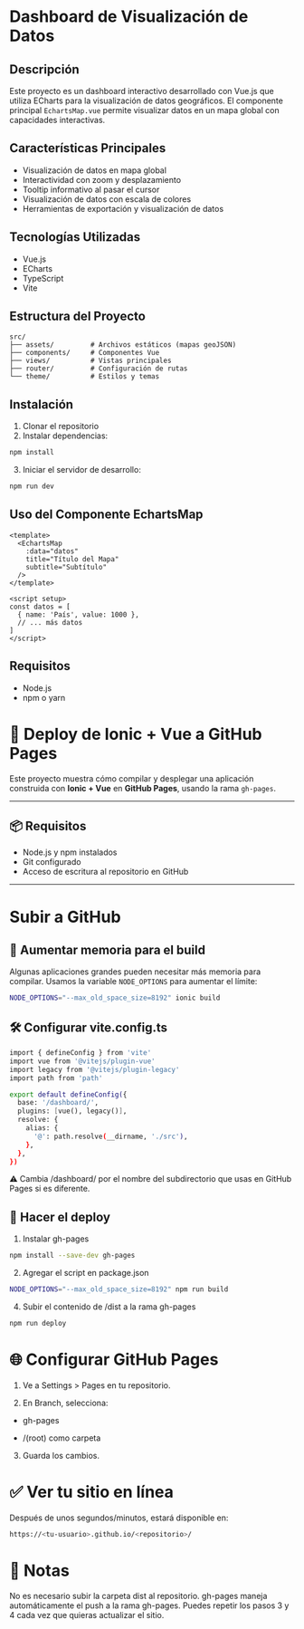# Dashboard de Visualización de Datos

## Descripción
Este proyecto es un dashboard interactivo desarrollado con Vue.js que utiliza ECharts para la visualización de datos geográficos. El componente principal `EchartsMap.vue` permite visualizar datos en un mapa global con capacidades interactivas.

## Características Principales
- Visualización de datos en mapa global
- Interactividad con zoom y desplazamiento
- Tooltip informativo al pasar el cursor
- Visualización de datos con escala de colores
- Herramientas de exportación y visualización de datos

## Tecnologías Utilizadas
- Vue.js
- ECharts
- TypeScript
- Vite

## Estructura del Proyecto
```
src/
├── assets/         # Archivos estáticos (mapas geoJSON)
├── components/     # Componentes Vue
├── views/          # Vistas principales
├── router/         # Configuración de rutas
└── theme/          # Estilos y temas
```

## Instalación
1. Clonar el repositorio
2. Instalar dependencias:
```bash
npm install
```
3. Iniciar el servidor de desarrollo:
```bash
npm run dev
```

## Uso del Componente EchartsMap
```vue
<template>
  <EchartsMap
    :data="datos"
    title="Título del Mapa"
    subtitle="Subtítulo"
  />
</template>

<script setup>
const datos = [
  { name: 'País', value: 1000 },
  // ... más datos
]
</script>
```

## Requisitos
- Node.js
- npm o yarn 

# 🚀 Deploy de Ionic + Vue a GitHub Pages

Este proyecto muestra cómo compilar y desplegar una aplicación construida con **Ionic + Vue** en **GitHub Pages**, usando la rama `gh-pages`.

---

## 📦 Requisitos

- Node.js y npm instalados
- Git configurado
- Acceso de escritura al repositorio en GitHub

---

# Subir a GitHub

## 🧠 Aumentar memoria para el build

Algunas aplicaciones grandes pueden necesitar más memoria para compilar. Usamos la variable `NODE_OPTIONS` para aumentar el límite:

```bash
NODE_OPTIONS="--max_old_space_size=8192" ionic build
```

## 🛠 Configurar vite.config.ts

```bash
import { defineConfig } from 'vite'
import vue from '@vitejs/plugin-vue'
import legacy from '@vitejs/plugin-legacy'
import path from 'path'

export default defineConfig({
  base: '/dashboard/',
  plugins: [vue(), legacy()],
  resolve: {
    alias: {
      '@': path.resolve(__dirname, './src'),
    },
  },
})
```
⚠️ Cambia /dashboard/ por el nombre del subdirectorio que usas en GitHub Pages si es diferente.

## 🚀 Hacer el deploy
1. Instalar gh-pages

```bash
npm install --save-dev gh-pages
```

2. Agregar el script en package.json
```bash
NODE_OPTIONS="--max_old_space_size=8192" npm run build
```

4. Subir el contenido de /dist a la rama gh-pages
```bash
npm run deploy
```
# 🌐 Configurar GitHub Pages
1. Ve a Settings > Pages en tu repositorio.

2. En Branch, selecciona:

- gh-pages

- /(root) como carpeta

3. Guarda los cambios.

# ✅ Ver tu sitio en línea
Después de unos segundos/minutos, estará disponible en:
```bash
https://<tu-usuario>.github.io/<repositorio>/
```
# 🧼 Notas
No es necesario subir la carpeta dist al repositorio.
gh-pages maneja automáticamente el push a la rama gh-pages.
Puedes repetir los pasos 3 y 4 cada vez que quieras actualizar el sitio.
